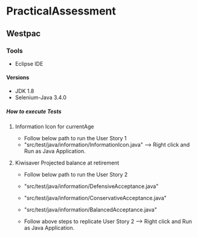 # PracticalAssessment

## Westpac

### Tools
* Eclipse IDE

#### Versions
* JDK 1.8
* Selenium-Java 3.4.0

##### How to execute Tests
1. Information Icon for currentAge
    * Follow below path to run the User Story 1
    * "src/test/java/information/InformationIcon.java" --> Right click and Run as Java Application.
    
2. Kiwisaver Projected balance at retirement
    * Follow below path to run the User Story 2
    * "src/test/java/information/DefensiveAcceptance.java" 
    * "src/test/java/information/ConservativeAcceptance.java"
    * "src/test/java/information/BalancedAcceptance.java" 
    
    * Follow above steps to replicate User Story 2 --> Right click and Run as Java Application.
    
 
 
      